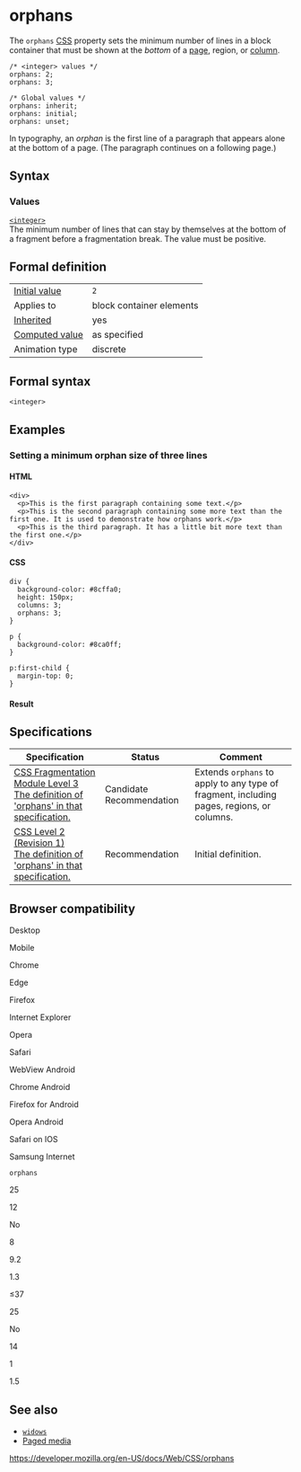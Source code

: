 # orphans

The `orphans` [CSS](https://developer.mozilla.org/en-US/docs/Web/CSS) property sets the minimum number of lines in a block container that must be shown at the _bottom_ of a [page](https://developer.mozilla.org/en-US/docs/Web/CSS/Paged_Media), region, or [column](css_columns).

    /* <integer> values */
    orphans: 2;
    orphans: 3;

    /* Global values */
    orphans: inherit;
    orphans: initial;
    orphans: unset;

In typography, an _orphan_ is the first line of a paragraph that appears alone at the bottom of a page. (The paragraph continues on a following page.)

## Syntax

### Values

[`<integer>`](integer)  
The minimum number of lines that can stay by themselves at the bottom of a fragment before a fragmentation break. The value must be positive.

## Formal definition

<table><tbody><tr class="odd"><td><a href="initial_value">Initial value</a></td><td><code>2</code></td></tr><tr class="even"><td>Applies to</td><td>block container elements</td></tr><tr class="odd"><td><a href="inheritance">Inherited</a></td><td>yes</td></tr><tr class="even"><td><a href="computed_value">Computed value</a></td><td>as specified</td></tr><tr class="odd"><td>Animation type</td><td>discrete</td></tr></tbody></table>

## Formal syntax

    <integer>

## Examples

### Setting a minimum orphan size of three lines

#### HTML

    <div>
      <p>This is the first paragraph containing some text.</p>
      <p>This is the second paragraph containing some more text than the first one. It is used to demonstrate how orphans work.</p>
      <p>This is the third paragraph. It has a little bit more text than the first one.</p>
    </div>

#### CSS

    div {
      background-color: #8cffa0;
      height: 150px;
      columns: 3;
      orphans: 3;
    }

    p {
      background-color: #8ca0ff;
    }

    p:first-child {
      margin-top: 0;
    }

#### Result

## Specifications

<table><thead><tr class="header"><th>Specification</th><th>Status</th><th>Comment</th></tr></thead><tbody><tr class="odd"><td><a href="https://drafts.csswg.org/css-break-3/#widows-orphans">CSS Fragmentation Module Level 3<br />
<span class="small">The definition of 'orphans' in that specification.</span></a></td><td><span class="spec-cr">Candidate Recommendation</span></td><td>Extends <code>orphans</code> to apply to any type of fragment, including pages, regions, or columns.</td></tr><tr class="even"><td><a href="https://www.w3.org/TR/CSS2/page.html#break-inside">CSS Level 2 (Revision 1)<br />
<span class="small">The definition of 'orphans' in that specification.</span></a></td><td><span class="spec-rec">Recommendation</span></td><td>Initial definition.</td></tr></tbody></table>

## Browser compatibility

Desktop

Mobile

Chrome

Edge

Firefox

Internet Explorer

Opera

Safari

WebView Android

Chrome Android

Firefox for Android

Opera Android

Safari on IOS

Samsung Internet

`orphans`

25

12

No

8

9.2

1.3

≤37

25

No

14

1

1.5

## See also

- [`widows`](widows)
- [Paged media](https://developer.mozilla.org/en-US/docs/Web/CSS/Paged_Media)

<a href="https://developer.mozilla.org/en-US/docs/Web/CSS/orphans" class="_attribution-link">https://developer.mozilla.org/en-US/docs/Web/CSS/orphans</a>
